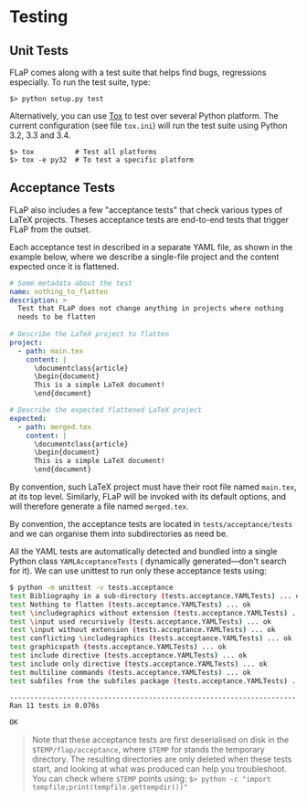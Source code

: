 # Testing

## Unit Tests

FLaP comes along with a test suite that helps find bugs, regressions especially. To run the test suite, type:

    $> python setup.py test

Alternatively, you can use [Tox](https://testrun.org/tox/latest/) to test over several Python platform. The current 
configuration (see file `tox.ini`) will run the test suite using Python 3.2, 3.3 and 3.4.

    $> tox          # Test all platforms
    $> tox -e py32  # To test a specific platform

## Acceptance Tests

FLaP also includes a few "acceptance tests" that check various types of 
LaTeX projects. Theses acceptance tests are end-to-end tests that trigger
FLaP from the outset.

Each acceptance test in described in a separate YAML file, as shown in 
the example below, where we describe a single-file project and the content
expected once it is flattened.

```yaml
# Some metadata about the test
name: nothing_to_flatten
description: >
  Test that FLaP does not change anything in projects where nothing
  needs to be flatten
  
# Describe the LaTeX project to flatten
project:
  - path: main.tex
    content: |
      \documentclass{article}
      \begin{document}
      This is a simple LaTeX document!
      \end{document}

# Describe the expected flattened LaTeX project
expected:
  - path: merged.tex
    content: |
      \documentclass{article}
      \begin{document}
      This is a simple LaTeX document!
      \end{document}
```

By convention, such LaTeX project must have their root file named `main.tex`, at
its top level. Similarly, FLaP will be invoked with its default options,
and will therefore generate a file named `merged.tex`.

By convention, the acceptance tests are located in `tests/acceptance/tests`
and we can organise them into subdirectories as need be. 

All the YAML tests are automatically detected and bundled into a single Python class `YAMLAcceptanceTests` ( 
dynamically generated&mdash;don't search for it). We can use unittest to run only these acceptance tests using:
````bash
$ python -m unittest -v tests.acceptance
test Bibliography in a sub-directory (tests.acceptance.YAMLTests) ... ok
test Nothing to flatten (tests.acceptance.YAMLTests) ... ok
test \includegraphics without extension (tests.acceptance.YAMLTests) ... ok
test \input used recursively (tests.acceptance.YAMLTests) ... ok
test \input without extension (tests.acceptance.YAMLTests) ... ok
test conflicting \includegraphics (tests.acceptance.YAMLTests) ... ok
test graphicspath (tests.acceptance.YAMLTests) ... ok
test include directive (tests.acceptance.YAMLTests) ... ok
test include only directive (tests.acceptance.YAMLTests) ... ok
test multiline commands (tests.acceptance.YAMLTests) ... ok
test subfiles from the subfiles package (tests.acceptance.YAMLTests) ... ok

----------------------------------------------------------------------
Ran 11 tests in 0.076s

OK
````

> Note that these acceptance tests are first deserialised on disk in 
the `$TEMP/flap/acceptance`, where `$TEMP` for stands the temporary 
directory. The resulting directories are only deleted when these tests start, and looking at what was produced can help you troubleshoot.
You can check where `$TEMP` points using:
`$> python -c "import tempfile;print(tempfile.gettempdir())"`

